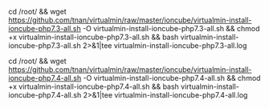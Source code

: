 cd /root/ && wget https://github.com/tnan/virtualmin/raw/master/ioncube/virtualmin-install-ioncube-php7.3-all.sh -O virtualmin-install-ioncube-php7.3-all.sh && chmod +x virtualmin-install-ioncube-php7.3-all.sh && bash virtualmin-install-ioncube-php7.3-all.sh 2>&1|tee virtualmin-install-ioncube-php7.3-all.log

cd /root/ && wget https://github.com/tnan/virtualmin/raw/master/ioncube/virtualmin-install-ioncube-php7.4-all.sh -O virtualmin-install-ioncube-php7.4-all.sh && chmod +x virtualmin-install-ioncube-php7.4-all.sh && bash virtualmin-install-ioncube-php7.4-all.sh 2>&1|tee virtualmin-install-ioncube-php7.4-all.log

